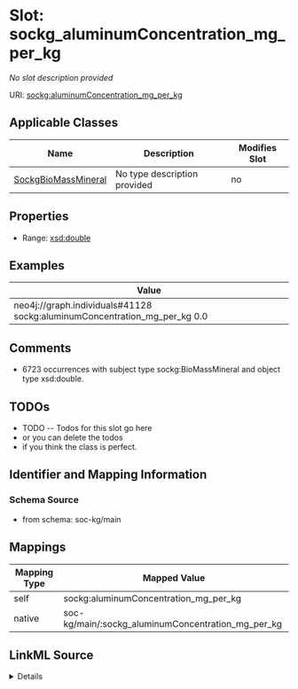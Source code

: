 

# Slot: sockg_aluminumConcentration_mg_per_kg


_No slot description provided_





URI: [sockg:aluminumConcentration_mg_per_kg](http://www.semanticweb.org/sockg/ontologies/2024/0/soil-carbon-ontology/aluminumConcentration_mg_per_kg)



<!-- no inheritance hierarchy -->





## Applicable Classes

| Name | Description | Modifies Slot |
| --- | --- | --- |
| [SockgBioMassMineral](../classes/SockgBioMassMineral.md) | No type description provided |  no  |







## Properties

* Range: [xsd:double](http://www.w3.org/2001/XMLSchema#double)






## Examples

| Value |
| --- |
| neo4j://graph.individuals#41128 sockg:aluminumConcentration_mg_per_kg 0.0 |

## Comments

* 6723 occurrences with subject type sockg:BioMassMineral and object type xsd:double.

## TODOs

* TODO -- Todos for this slot go here
* or you can delete the todos
* if you think the class is perfect.

## Identifier and Mapping Information







### Schema Source


* from schema: soc-kg/main




## Mappings

| Mapping Type | Mapped Value |
| ---  | ---  |
| self | sockg:aluminumConcentration_mg_per_kg |
| native | soc-kg/main/:sockg_aluminumConcentration_mg_per_kg |




## LinkML Source

<details>
```yaml
name: sockg_aluminumConcentration_mg_per_kg
description: No slot description provided
todos:
- TODO -- Todos for this slot go here
- or you can delete the todos
- if you think the class is perfect.
comments:
- 6723 occurrences with subject type sockg:BioMassMineral and object type xsd:double.
examples:
- value: neo4j://graph.individuals#41128 sockg:aluminumConcentration_mg_per_kg 0.0
from_schema: soc-kg/main
rank: 1000
slot_uri: sockg:aluminumConcentration_mg_per_kg
alias: sockg_aluminumConcentration_mg_per_kg
domain_of:
- sockg_BioMassMineral
range: double

```
</details>